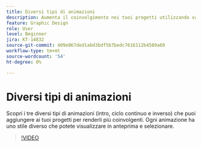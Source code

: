 ```yaml
---
title: Diversi tipi di animazioni
description: Aumenta il coinvolgimento nei tuoi progetti utilizzando vari tipi di animazione
feature: Graphic Design
role: User
level: Beginner
jira: KT-14832
source-git-commit: 409e067ded1abd3bdf5b7bedc7616112b4589a60
workflow-type: tm+mt
source-wordcount: '54'
ht-degree: 0%

---
```


# Diversi tipi di animazioni

Scopri i tre diversi tipi di animazioni (intro, ciclo continuo e inverso) che puoi aggiungere ai tuoi progetti per renderli più coinvolgenti. Ogni animazione ha uno stile diverso che potete visualizzare in anteprima e selezionare.

>[!VIDEO](https://video.tv.adobe.com/v/3426976?quality=12&learn=on&hidetitle=true)
